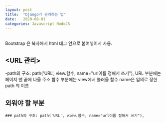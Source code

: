 ```yaml
---
layout: post
title:  "Django가 관리하는 법"
date:   2020-08-01
categories: Javascript NodeJS
---
```


## <Bootstrap> 

Bootstrap 은 복사해서 html 태그 안으로 붙여넣어서 사용.

## <URL 관리> 

-path의 구조: path('URL', view.함수, name="url이름 정해서 쓰기"),
    URL 부분에는 페이지 맨 끝에 나올 주소 
    함수 부분에는 view에서 불러올 함수 
    name은 임의로 정한 path 의 이름 
    
## 외워야 할 부분 
    ### path의 구조: path('URL', view.함수, name="url이름 정해서 쓰기"),
